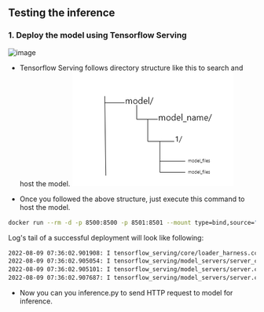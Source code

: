 ## Testing the inference

### 1. Deploy the model using Tensorflow Serving

![image](https://miro.medium.com/max/1024/0*O8-qn6_zToP9hKrq)

* Tensorflow Serving follows directory structure like this to search and host the model.
![image](../assets/images/dir_struc.jpg)

* Once you followed the above structure, just execute this command to host the model.

```bash 
docker run --rm -d -p 8500:8500 -p 8501:8501 --mount type=bind,source="absolute/path/to/model/directory",target=/models -e MODEL_NAME=model_name -t tensorflow/serving
```

Log's tail of a successful deployment will look like following:
```bash
2022-08-09 07:36:02.901908: I tensorflow_serving/core/loader_harness.cc:87] Successfully loaded servable version {name: text_classifier version: 1}
2022-08-09 07:36:02.905054: I tensorflow_serving/model_servers/server_core.cc:486] Finished adding/updating models
2022-08-09 07:36:02.905101: I tensorflow_serving/model_servers/server.cc:367] Profiler service is enabled
2022-08-09 07:36:02.907687: I tensorflow_serving/model_servers/server.cc:393] Running gRPC ModelServer at 0.0.0.0:8500 .
```

* Now you can you inference.py to send HTTP request to model for inference.